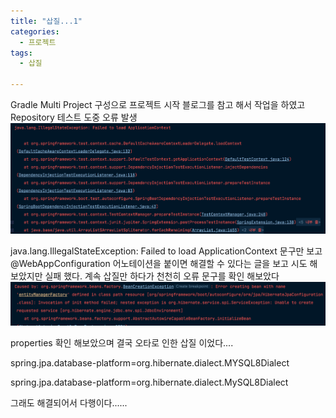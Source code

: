 ```yaml
---
title: "삽질...1"
categories:
  - 프로젝트
tags:
  - 삽질
  
---
```

Gradle Multi Project 구성으로 프로젝트 시작
블로그를 참고 해서 작업을 하였고 Repository 테스트 도중 
오류 발생
![error](../assets/images/error.png)



java.lang.IllegalStateException: Failed to load ApplicationContext
문구만 보고 @WebAppConfiguration 어노테이션을 붙이면 해결할 수 있다는 글을 보고 시도 해보았지만 실패 했다.
계속 삽질만 하다가 천천히 오류 문구를 확인 해보았다
![error](../assets/images/error1.png)

properties 확인 해보았으며 결국 오타로 인한 삽질 이었다....

spring.jpa.database-platform=org.hibernate.dialect.MYSQL8Dialect

spring.jpa.database-platform=org.hibernate.dialect.MySQL8Dialect

그래도 해결되어서 다행이다......
